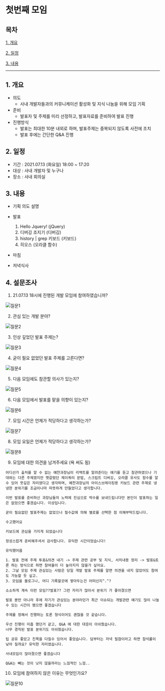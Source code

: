 # 첫번째 모임

## 목차

[1. 개요](#1-개요)

[2. 일정](#2-일정)

[3. 내용](#3-내용)

---

## 1. 개요

- 의도
  - 사내 개발자들과의 커뮤니케이션 활성화 및 지식 나눔을 위해 모임 기획
- 준비 
  - 발표자 및 주제를 미리 선정하고, 발표자료를 준비하여 발표 진행
- 진행방식
  - 발표는 최대한 10분 내외로 하며, 발표주제는 중복되지 않도록 사전에 조치
  - 발표 후에는 간단한 Q&A 진행

## 2. 일정 

- 기간 : 2021.07.13 (화요일) 18:00 ~ 17:20
- 대상 : 사내 개발자 및 누구나
- 장소 : 사내 회의실

## 3. 내용 

- 기획 의도 설명

- 발표
  1. Hello Jquery! (jQuery)
  2. 디버깅 조지기 (디버깅)
  3. history | grep 키보드 (키보드)
  4. 히오스 (오라클 함수)

- 마침

- 저녁식사 

## 4. 설문조사

1. 21.07.13 18시에 진행된 개발 모임에 참여하였습니까?

![질문1](./images/q01.png)

2. 관심 있는 개발 분야?

![질문2](./images/q02.png)

3. 인상 깊었던 발표 주제는?

![질문3](./images/q03.png)

4. 굳이 필요 없었던 발표 주제를 고른다면?

![질문4](./images/q04.png)

5. 다음 모임에도 참관할 의사가 있는지?

![질문5](./images/q05.png)

6. 다음 모임에서 발표를 맡을 의향이 있는지?

![질문6](./images/q06.png)

7. 모임 시간은 언제가 적당하다고 생각하는가?

![질문7](./images/q07.png)

8. 모임 요일은 언제가 적당하다고 생각하는가?

![질문8](./images/q08.png)

9. 모임에 대한 의견을 남겨주세요 (욕 써도 됨)


```
어디선가 출처를 알 수 없는 예찬과장님이 리액트를 알려준다는 얘기를 듣고 참관하였으나 기대와는 다른 주제였지만 햇갈렸던 제이쿼리 문법, 스크립트 디버깅, 오라클 유사도 함수를 알 수 있어 뜻깊은 자리였다고 생각하며, 예찬과장님의 아이스브레이킹용 키보드 관련 주제로 냉냉한 분위기를 조금이나마 따뜻하게 만들었다고 생각합니다.
```
```
이번 발표를 준비하신 과장님들의 노력에 진심으로 박수를 보내드립니다만 본인이 발표하는 일은 없었으면 좋겠습니다. 이상입니다.
```
```
굳이 필요없던 발표주제는 없었으나 필수값에 의해 별로를 선택한 점 이해부탁드립니다.
```
```
수고했어요
```
```
키보드에 관심을 가지게 되었습니다
```
```
정성스럽게 준비해주셔서 감사합니다. 유익한 시간이었습니다!
```
```
유익했어욥
```
```
1. 발표 전에 주제 투표&의견 내기 -> 주제 관련 공부 및 지식, 서치내용 정리 -> 발표&토론 하는 방식으로 하면 참여율이 더 높아지지 않을가 싶어요.
2. 그날 모임 주제 관심있는 사람은 당일 개발 발표 주제를 알면 의견을 내지 않았어도 참여도 가능할 듯 싶고.
3. 모임을 블로그나, 어디 기록할곳에 쌓아두는건 어떠신지^.^?
```
```
소소하게 계속 이런 모임??발표?? 그런 자리가 많아서 분위기 가 좋아졌으면
```
```
발표 뿐만 아니라 후에 자기가 관심있는 분야라던가 최근 이슈되는 개발관련 얘기도 많이 나눌 수 있는 시간이 됐으면 좋겠습니다
```
```
주제를 정해서 진행하는 토론 형식이어도 괜찮을 것 같습니다.
```
```
우선 진행이 미흡 했던거 같고, Q&A 에 대한 대응이 아쉬웠습니다.
너무 경직된 발표 분위기도 아쉬웠습니다.
```
```
팁 공유 좋았고 친목을 다질수 있어서 좋았습니다. 담부터는 저녁 필참이라고 하면 참석률이 낮아 질까요? 유익한 자리였습니다.
```
```
사내모임이 많아졌으면 좋겠습니다
```
```
Q&A는 빼는 것이 낫지 않을까라는 느낌적인 느낌..
```

10. 모임에 참여하지 않은 이유는 무엇인가요?

![질문10](./images/q10.png)
